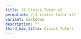 ```yaml
---
title: J1 Civics Tutor v2
permalink: /j1-civics-tutor-v2/
variant: markdown
description: ""
third_nav_title: Civics Tutors
---
```

